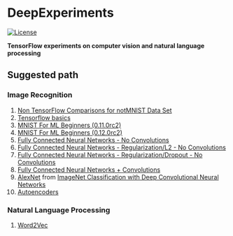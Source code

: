 # DeepExperiments

[![License](https://img.shields.io/badge/License-Apache%202.0-blue.svg)](https://opensource.org/licenses/Apache-2.0)

__TensorFlow experiments on computer vision and natural language processing__

## Suggested path 

### Image Recognition 

1. [Non TensorFlow Comparisons for notMNIST Data Set](https://github.com/gtesei/DeepExperiments/blob/master/notMNIST_nonTensorFlow_comparisons.ipynb)
2. [Tensorflow basics](https://github.com/gtesei/DeepExperiments/blob/master/TensorFlow_WarmUp_0.12.0-rc1.ipynb)
3. [MNIST For ML Beginners (0.11.0rc2)](https://github.com/gtesei/DeepExperiments/blob/master/MNIST_for_beginners_noNN_noCONV_0.11.0rc2.ipynb) 
4. [MNIST For ML Beginners (0.12.0rc2)](https://github.com/gtesei/DeepExperiments/blob/master/MNIST_for_beginners_noNN_noCONV_0.12.0-rc1.ipynb)
5. [Fully Connected Neural Networks - No Convolutions](https://github.com/gtesei/DeepExperiments/blob/master/notMNIST_NN_noCONV_0.12.0-rc1.ipynb)
6. [Fully Connected Neural Networks - Regularization/L2 - No Convolutions](https://github.com/gtesei/DeepExperiments/blob/master/notMNIST_NN_Regularization_L2_noCONV_0.12.0-rc1.ipynb)
7. [Fully Connected Neural Networks - Regularization/Dropout - No Convolutions](https://github.com/gtesei/DeepExperiments/blob/master/notMNIST_NN_Regularization_Dropout_noCONV_0.12.0-rc1.ipynb)
8. [Fully Connected Neural Networks + Convolutions](https://github.com/gtesei/DeepExperiments/blob/master/notMNIST_NN_CONV_0.12.0-rc1.ipynb)
9. [AlexNet](https://github.com/gtesei/DeepExperiments/blob/master/AlexNet.py) from [ImageNet Classification with Deep Convolutional Neural Networks](https://papers.nips.cc/paper/4824-imagenet-classification-with-deep-convolutional-neural-networks.pdf)
10. [Autoencoders](https://github.com/gtesei/DeepExperiments/blob/master/Autoencoders_1.1.0.ipynb) 

### Natural Language Processing 

1. [Word2Vec](https://github.com/gtesei/DeepExperiments/blob/master/Word2Vec_0.12.0-rc1.ipynb)